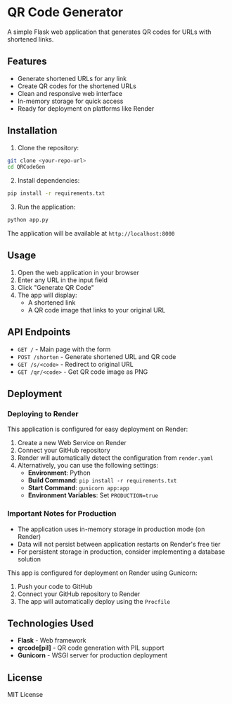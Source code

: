 # QR Code Generator

A simple Flask web application that generates QR codes for URLs with shortened links.

## Features

- Generate shortened URLs for any link
- Create QR codes for the shortened URLs
- Clean and responsive web interface
- In-memory storage for quick access
- Ready for deployment on platforms like Render

## Installation

1. Clone the repository:
```bash
git clone <your-repo-url>
cd QRCodeGen
```

2. Install dependencies:
```bash
pip install -r requirements.txt
```

3. Run the application:
```bash
python app.py
```

The application will be available at `http://localhost:8000`

## Usage

1. Open the web application in your browser
2. Enter any URL in the input field
3. Click "Generate QR Code"
4. The app will display:
   - A shortened link
   - A QR code image that links to your original URL

## API Endpoints

- `GET /` - Main page with the form
- `POST /shorten` - Generate shortened URL and QR code
- `GET /s/<code>` - Redirect to original URL
- `GET /qr/<code>` - Get QR code image as PNG

## Deployment

### Deploying to Render

This application is configured for easy deployment on Render:

1. Create a new Web Service on Render
2. Connect your GitHub repository
3. Render will automatically detect the configuration from `render.yaml`
4. Alternatively, you can use the following settings:
   - **Environment**: Python
   - **Build Command**: `pip install -r requirements.txt`
   - **Start Command**: `gunicorn app:app`
   - **Environment Variables**: Set `PRODUCTION=true`

### Important Notes for Production

- The application uses in-memory storage in production mode (on Render)
- Data will not persist between application restarts on Render's free tier
- For persistent storage in production, consider implementing a database solution

This app is configured for deployment on Render using Gunicorn:

1. Push your code to GitHub
2. Connect your GitHub repository to Render
3. The app will automatically deploy using the `Procfile`

## Technologies Used

- **Flask** - Web framework
- **qrcode[pil]** - QR code generation with PIL support
- **Gunicorn** - WSGI server for production deployment

## License

MIT License